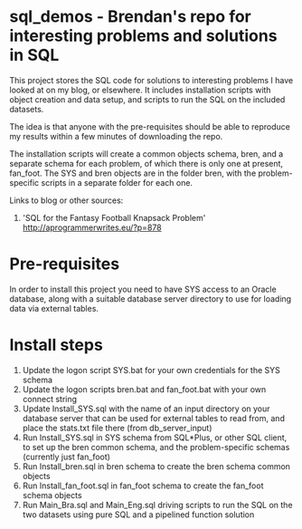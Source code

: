 # sql_demos - Brendan's repo for interesting problems and solutions in SQL

This project stores the SQL code for solutions to interesting problems I have looked at on my blog,
or elsewhere. It includes installation scripts with object creation and data setup, and scripts to
run the SQL on the included datasets.

The idea is that anyone with the pre-requisites should be able to reproduce my results within a few 
minutes of downloading the repo.

The installation scripts will create a common objects schema, bren, and a separate schema for each
problem, of which there is only one at present, fan_foot. The SYS and bren objects are in the folder
bren, with the problem-specific scripts in a separate folder for each one.

Links to blog or other sources:

1. 'SQL for the Fantasy Football Knapsack Problem'
   http://aprogrammerwrites.eu/?p=878

Pre-requisites
==============
In order to install this project you need to have SYS access to an Oracle database, along with a 
suitable database server directory to use for loading data via external tables.

Install steps
=============
	
1. Update the logon script SYS.bat for your own credentials for the SYS schema
2. Update the logon scripts bren.bat and fan_foot.bat with your own connect string
3. Update Install_SYS.sql with the name of an input directory on your database server that
can be used for external tables to read from, and place the stats.txt file there (from 
db_server_input)
4. Run Install_SYS.sql in SYS schema from SQL*Plus, or other SQL client, to set up the bren
common schema, and the problem-specific schemas (currently just fan_foot)
5. Run Install_bren.sql in bren schema to create the bren schema common objects
6. Run Install_fan_foot.sql in fan_foot schema to create the fan_foot schema objects
7. Run Main_Bra.sql and Main_Eng.sql driving scripts to run the SQL on the two datasets using
pure SQL and a pipelined function solution